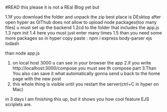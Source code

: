 #READ this please
it is not a REal Blog yet but

1.1If you download the folder and unpack the zip best place is DEsktop
after open hyper
as GIThub does not allow to upload node packages(too many files) u must set up the backend 
1.2cd to the folder that includes the app.js
1.3 npm init
1.4 here you must just enter many times 
1.5 than you need some more packages so in hyper  copy paste : npm i express body-parser ejs lodash

than node app.js
1. on local host 3000 u can see in your browser the app
2.if you write http://localhost:3000/compose you must see th compose part 
3.Than You also can save it what automatically gonna send u back to the home page with the new post
4. this whole thing is visible until you restart the server(ctrl+C in hyper on Mac)


in 3 days I am finishing this up, but it shows you how cool feature EJS  scriplets are.


